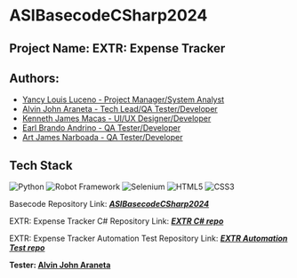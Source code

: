 # ASIBasecodeCSharp2024

## Project Name: EXTR: Expense Tracker

## Authors: 
- [Yancy Louis Luceno - Project Manager/System Analyst](https://github.com/Laucs)
- [Alvin John Araneta - Tech Lead/QA Tester/Developer](https://github.com/ajiwnl)
- [Kenneth James Macas - UI/UX Designer/Developer](https://github.com/soliken1)
- [Earl Brando Andrino - QA Tester/Developer](https://github.com/andrino25)
- [Art James Narboada - QA Tester/Developer](https://github.com/artnarboada)

## Tech Stack
![Python](https://img.shields.io/badge/python-3776AB?style=for-the-badge&logo=python&logoColor=white) ![Robot Framework](https://img.shields.io/badge/Robot%20Framework-000000?style=for-the-badge&logo=robot-framework&logoColor=white) ![Selenium](https://img.shields.io/badge/Selenium-43B02A?style=for-the-badge&logo=selenium&logoColor=white) ![HTML5](https://img.shields.io/badge/html5-%23E34F26.svg?style=for-the-badge&logo=html5&logoColor=white) ![CSS3](https://img.shields.io/badge/css3-%231572B6.svg?style=for-the-badge&logo=css3&logoColor=white)

Basecode Repository Link: ***[ASIBasecodeCSharp2024](https://github.com/GoodBoiDoggo/ASIBasecodeCSharp2024)***

EXTR: Expense Tracker C# Repository Link: ***[EXTR C# repo](https://github.com/Laucs/ASIJumpStart2024-Group1)***

EXTR: Expense Tracker Automation Test Repository Link: ***[EXTR Automation Test repo](https://github.com/ajiwnl/ASIJumpStart2024-Group1_ASIBasecodeCSharp2024-AutomationTesting)***

**Tester: [Alvin John Araneta](https://github.com/ajiwnl)**


